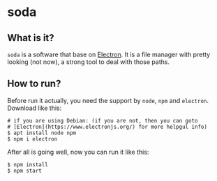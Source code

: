 soda
====

What is it?
-----------

`soda` is a software that base on [Electron](https://www.electronjs.org/). It
is a file manager with pretty looking (not now), a strong tool to deal with
those paths.

How to run?
-----------

Before run it actually, you need the support by `node`, `npm` and `electron`.
Download like this:

``` shell
# if you are using Debian: (if you are not, then you can goto 
# [Electron](https://www.electronjs.org/) for more helpgul info)
$ apt install node npm
$ npm i electron
```

After all is going well, now you can run it like this:

``` shell
$ npm install
$ npm start
```
